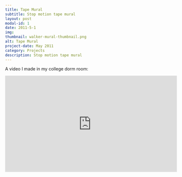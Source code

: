 ```yaml
---
title: Tape Mural
subtitle: Stop motion tape mural
layout: post
modal-id: 1
date: 2011-5-1
img:
thumbnail: walker-mural-thumbnail.png
alt: Tape Mural
project-date: May 2011
category: Projects
description: Stop motion tape mural
---
```


A video I made in my college dorm room:

<div class="embed-responsive embed-responsive-16by9">
<iframe width="560" height="315" src="https://www.youtube.com/embed/wrvVLLh4AXg" frameborder="0" allow="autoplay; encrypted-media" allowfullscreen></iframe>
</div>
